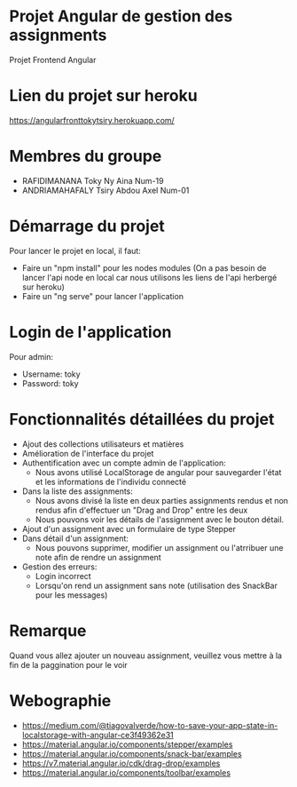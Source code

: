 # Projet Angular de gestion des assignments
Projet Frontend Angular

# Lien du projet sur heroku
https://angularfronttokytsiry.herokuapp.com/

# Membres du groupe
- RAFIDIMANANA Toky Ny Aina Num-19
- ANDRIAMAHAFALY Tsiry Abdou Axel Num-01

# Démarrage du projet
Pour lancer le projet en local, il faut:
- Faire un "npm install" pour les nodes modules
(On a pas besoin de lancer l'api node en local car nous utilisons les liens de l'api herbergé sur heroku)
- Faire un "ng serve" pour lancer l'application

# Login de l'application
Pour admin:
 -  Username: toky
 -  Password: toky

# Fonctionnalités détaillées du projet
- Ajout des collections utilisateurs et matières
- Amélioration de l'interface du projet
- Authentification avec un compte admin de l'application:
  - Nous avons utilisé LocalStorage de angular pour sauvegarder l'état et les informations de l'individu connecté
- Dans la liste des assignments:
  - Nous avons divisé la liste en deux parties assignments rendus et non rendus afin d'effectuer un "Drag and Drop" entre les deux
  - Nous pouvons voir les détails de l'assignment avec le bouton détail.
- Ajout d'un assignment avec un formulaire de type Stepper  
- Dans détail d'un assignment:
  - Nous pouvons supprimer, modifier un assignment ou l'atrribuer une note afin de rendre un assignment
- Gestion des erreurs:
  - Login incorrect
  - Lorsqu'on rend un assignment sans note (utilisation des SnackBar pour les messages)

# Remarque
Quand vous allez ajouter un nouveau assignment, veuillez vous mettre à la fin de la paggination pour le voir 

# Webographie
- https://medium.com/@tiagovalverde/how-to-save-your-app-state-in-localstorage-with-angular-ce3f49362e31
- https://material.angular.io/components/stepper/examples
- https://material.angular.io/components/snack-bar/examples
- https://v7.material.angular.io/cdk/drag-drop/examples
- https://material.angular.io/components/toolbar/examples
